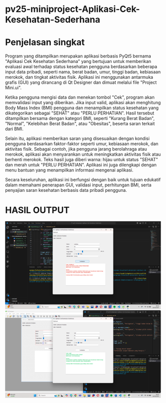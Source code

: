 # pv25-miniproject-Aplikasi-Cek-Kesehatan-Sederhana

# Penjelasan singkat
Program yang ditampilkan merupakan aplikasi berbasis PyQt5 bernama "Aplikasi Cek Kesehatan Sederhana" yang bertujuan untuk memberikan evaluasi awal terhadap status kesehatan pengguna berdasarkan beberapa input data pribadi, seperti nama, berat badan, umur, tinggi badan, kebiasaan merokok, dan tingkat aktivitas fisik. Aplikasi ini menggunakan antarmuka grafis (GUI) yang dirancang di Qt Designer dan dimuat melalui file "Project Mini.ui".

Ketika pengguna mengisi data dan menekan tombol "Cek", program akan memvalidasi input yang diberikan. Jika input valid, aplikasi akan menghitung Body Mass Index (BMI) pengguna dan menampilkan status kesehatan yang dikategorikan sebagai "SEHAT" atau "PERLU PERHATIAN". Hasil tersebut ditampilkan bersama dengan kategori BMI, seperti "Kurang Berat Badan", "Normal", "Kelebihan Berat Badan", atau "Obesitas", beserta saran terkait dari BMI.

Selain itu, aplikasi memberikan saran yang disesuaikan dengan kondisi pengguna berdasarkan faktor-faktor seperti umur, kebiasaan merokok, dan aktivitas fisik. Sebagai contoh, jika pengguna jarang berolahraga atau merokok, aplikasi akan menyarankan untuk meningkatkan aktivitas fisik atau berhenti merokok. Teks hasil juga diberi warna: hijau untuk status "SEHAT" dan merah untuk "PERLU PERHATIAN". Aplikasi ini juga dilengkapi dengan menu bantuan yang menampilkan informasi mengenai aplikasi.

Secara keseluruhan, aplikasi ini berfungsi dengan baik untuk tujuan edukatif dalam memahami penerapan GUI, validasi input, perhitungan BMI, serta penyajian saran kesehatan berbasis data pribadi pengguna.

# HASIL OUTPUT
![Alt text](<Screenshot 2025-04-26 093945.png>)
![Alt text](<Screenshot 2025-04-26 092656.png>)
